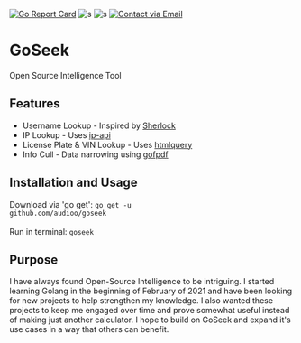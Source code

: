[![Go Report Card](https://goreportcard.com/badge/github.com/audioo/goseek)](https://goreportcard.com/report/github.com/audioo/goseek) ![s](https://img.shields.io/badge/Golang-1.15-blue.svg) ![s](https://img.shields.io/badge/License-Apache&#8208;2.0-blue.svg) [![Contact via Email](https://img.shields.io/badge/Contact-Email-blue.svg)](mailto:hyperaudio@protonmail.com)
# GoSeek
Open Source Intelligence Tool

## Features
- Username Lookup - Inspired by [Sherlock](https://github.com/sherlock-project/sherlock)
- IP Lookup - Uses [ip-api](https://ip-api.com/)
- License Plate & VIN Lookup - Uses [htmlquery](https://github.com/antchfx/htmlquery)
- Info Cull - Data narrowing using [gofpdf](https://github.com/jung-kurt/gofpdf)

## Installation and Usage
Download via 'go get':
<code>go get -u github.com/audioo/goseek</code><br><br>
Run in terminal:
<code>goseek</code>

## Purpose
I have always found Open-Source Intelligence to be intriguing. I started learning Golang in the beginning of February of 2021 and have been looking for new projects to help strengthen my knowledge. I also wanted these projects to keep me engaged over time and prove somewhat useful instead of making just another calculator. I hope to build on GoSeek and expand it's use cases in a way that others can benefit.

